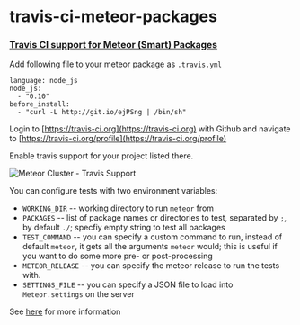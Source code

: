 travis-ci-meteor-packages
=========================

### [Travis CI support for Meteor (Smart) Packages](http://meteorhacks.com/travis-ci-support-for-meteor-packages.html)

Add following file to your meteor package as `.travis.yml`

    language: node_js
    node_js:
      - "0.10"
    before_install:
      - "curl -L http://git.io/ejPSng | /bin/sh"

Login to [https://travis-ci.org](https://travis-ci.org) with Github and navigate to [https://travis-ci.org/profile](https://travis-ci.org/profile)

Enable travis support for your project listed there.

![Meteor Cluster - Travis Support](http://i.imgur.com/JY9o3xm.png)

You can configure tests with two environment variables:
 * `WORKING_DIR` -- working directory to run `meteor` from
 * `PACKAGES` -- list of package names or directories to test, separated by `;`, by default `./`; specfiy empty string to test all packages
 * `TEST_COMMAND` -- you can specify a custom command to run, instead of default `meteor`, it gets all the arguments `meteor` would; this is useful if you want to do some more pre- or post-processing
 * `METEOR_RELEASE` -- you can specify the meteor release to run the tests with.
 * `SETTINGS_FILE` -- you can specify a JSON file to load into `Meteor.settings` on the server

See [here](http://meteorhacks.com/travis-ci-support-for-meteor-packages.html) for more information
